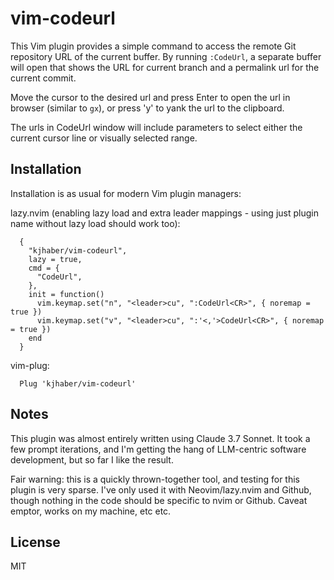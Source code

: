 # vim-codeurl

This Vim plugin provides a simple command to access the remote Git repository
URL of the current buffer.  By running `:CodeUrl`, a separate buffer will open
that shows the URL for current branch and a permalink url for the current
commit.

Move the cursor to the desired url and press Enter to open the url in browser
(similar to `gx`), or press 'y' to yank the url to the clipboard.

The urls in CodeUrl window will include parameters to select either the current
cursor line or visually selected range.


## Installation
Installation is as usual for modern Vim plugin managers:

lazy.nvim (enabling lazy load and extra leader mappings - using just plugin name without lazy load should work too):
```
  {
    "kjhaber/vim-codeurl",
    lazy = true,
    cmd = {
      "CodeUrl",
    },
    init = function()
      vim.keymap.set("n", "<leader>cu", ":CodeUrl<CR>", { noremap = true })
      vim.keymap.set("v", "<leader>cu", ":'<,'>CodeUrl<CR>", { noremap = true })
    end
  } 
```

vim-plug:
```
  Plug 'kjhaber/vim-codeurl'
```


## Notes
This plugin was almost entirely written using Claude 3.7 Sonnet.  It took a few
prompt iterations, and I'm getting the hang of LLM-centric software development,
but so far I like the result.

Fair warning: this is a quickly thrown-together tool, and testing for this
plugin is very sparse. I've only used it with Neovim/lazy.nvim and Github, though nothing
in the code should be specific to nvim or Github.  Caveat emptor, works on my
machine, etc etc.


## License
MIT

